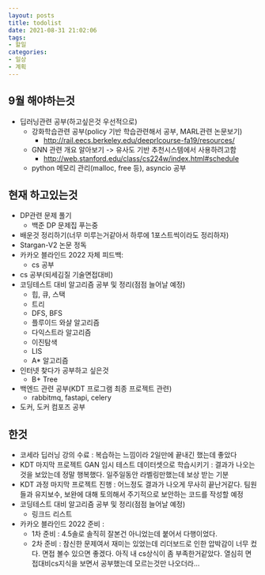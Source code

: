 ```yaml
---
layout: posts
title: todolist
date: 2021-08-31 21:02:06
tags: 
- 할일
categories: 
- 일상
- 계획
---
```

## 9월 해야하는것
* 딥러닝관련 공부(하고싶은것 우선적으로)
  * 강화학습관련 공부(policy 기반 학습관련해서 공부, MARL관련 논문보기)
    * http://rail.eecs.berkeley.edu/deeprlcourse-fa19/resources/
  * GNN 관련 개요 알아보기 -> 유사도 기반 추천시스템에서 사용하려고함
    * http://web.stanford.edu/class/cs224w/index.html#schedule
  * python 메모리 관리(malloc, free 등), asyncio 공부

## 현재 하고있는것
* DP관련 문제 풀기
  * 백준 DP 문제집 푸는중
* 배운것 정리하기(너무 미루는거같아서 하루에 1포스트씩이라도 정리하자)
* Stargan-V2 논문 정독
* 카카오 블라인드 2022 자체 피드백:
  * cs 공부
* cs 공부(되세김질 기술면접대비)
* 코딩테스트 대비 알고리즘 공부 및 정리(점점 늘어날 예정)
  * 힙, 큐, 스택
  * 트리
  * DFS, BFS
  * 플루이드 와샬 알고리즘
  * 다익스트라 알고리즘
  * 이진탐색
  * LIS
  * A* 알고리즘
* 인터넷 찾다가 공부하고 싶은것
  * B+ Tree
* 백엔드 관련 공부(KDT 프로그램 최종 프로젝트 관련)
  * rabbitmq, fastapi, celery
* 도커, 도커 컴포즈 공부


## 한것
* 코세라 딥러닝 강의 수료 : 복습하는 느낌이라 2일만에 끝내긴 했는데 좋았다
* KDT 마지막 프로젝트 GAN 임시 테스트 데이터셋으로 학습시키기 : 결과가 나오는것을 보았는데 정말 행복했다. 일주일동안 라벨링만했는데 보상 받는 기분
* KDT 과정 마지막 프로젝트 진행 : 어느정도 결과가 나오게 무사히 끝난거같다. 팀원들과 유지보수, 보완에 대해 토의해서 주기적으로 보안하는 코드를 작성할 예정
* 코딩테스트 대비 알고리즘 공부 및 정리(점점 늘어날 예정)
  * 링크드 리스트
* 카카오 블라인드 2022 준비 :
  * 1차 준비 : 4.5솔로 솔직히 잘본건 아니었는데 붙어서 다행이었다.
  * 2차 준비 : 참신한 문제여서 재미는 있었는데 리더보드로 인한 압박감이 너무 컸다. 면접 볼수 있으면 좋겠다. 아직 내 cs상식이 좀 부족한거같았다. 열심히 면접대비cs지식을 보면서 공부했는데 모르는것만 나오더라...